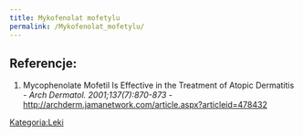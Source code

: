 ```yaml
---
title: Mykofenolat mofetylu
permalink: /Mykofenolat_mofetylu/
---
```


Referencje:
-----------

1.  Mycophenolate Mofetil Is Effective in the Treatment of Atopic Dermatitis - *Arch Dermatol. 2001;137(7):870-873* - <http://archderm.jamanetwork.com/article.aspx?articleid=478432>

[Kategoria:Leki](/atopedia/Kategoria:Leki "wikilink")